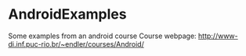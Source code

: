 AndroidExamples
===============

Some examples from an android course
Course webpage: http://www-di.inf.puc-rio.br/~endler/courses/Android/
